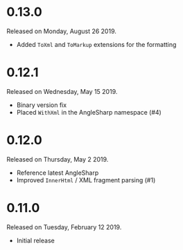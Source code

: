 # 0.13.0

Released on Monday, August 26 2019.

- Added `ToXml` and `ToMarkup` extensions for the formatting

# 0.12.1

Released on Wednesday, May 15 2019.

- Binary version fix
- Placed `WithXml` in the AngleSharp namespace (#4)

# 0.12.0

Released on Thursday, May 2 2019.

- Reference latest AngleSharp
- Improved `InnerHtml` / XML fragment parsing (#1)

# 0.11.0

Released on Tuesday, February 12 2019.

- Initial release
